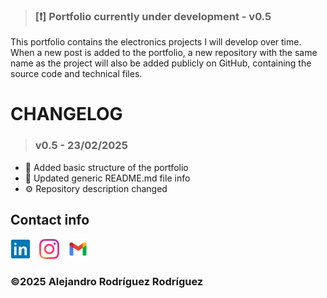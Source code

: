 >### [❗] Portfolio currently under development - v0.5

This portfolio contains the electronics projects I will develop over time. When a new post is added to the portfolio, a new repository with the same name as the project will also be added publicly on GitHub, containing the source code and technical files.

# CHANGELOG

>### v0.5 - 23/02/2025
  - 📝 Added basic structure of the portfolio
  - 🔧 Updated generic README.md file info
  - ⚙️ Repository description changed


## Contact info
[<img src="./src/assets/linkedin.svg" alt="LinkedIn" width="32" height="32" style="margin-right: 10px">](https://www.linkedin.com/in/alejandro-rodriguez-b49932343/)
[<img src="./src/assets/instagram.svg" alt="Instagram" width="32" height="32" style="margin-right: 10px">](https://www.instagram.com/alerodri_7)
[<img src="./src/assets/gmail.svg" alt="Gmail" width="32" height="32">](mailto:rodriguezrodriguezalejandro20@gmail.com)

### ©2025 Alejandro Rodríguez Rodríguez